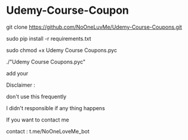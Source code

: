 # Udemy-Course-Coupon

git clone https://github.com/NoOneLuvMe/Udemy-Course-Coupons.git

sudo pip install -r requirements.txt

sudo chmod +x  Udemy Course Coupons.pyc

./"Udemy Course Coupons.pyc"

add your 

Disclaimer : 

don't use this frequently

I didn't responsible if any thing happens

If you want to contact me

contact : t.me/NoOneLoveMe_bot
